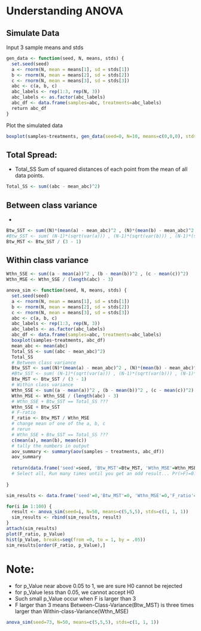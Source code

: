 # Understanding ANOVA

## Simulate Data
Input 3 sample means and stds

```R
gen_data <- function(seed, N, means, stds) {
  set.seed(seed)
  a <- rnorm(N, mean = means[1], sd = stds[1])
  b <- rnorm(N, mean = means[2], sd = stds[2])
  c <- rnorm(N, mean = means[3], sd = stds[3])
  abc <- c(a, b, c)
  abc_labels <- rep(1:3, rep(N, 3))
  abc_labels <- as.factor(abc_labels)
  abc_df <- data.frame(samples=abc, treatments=abc_labels)
  return abc_df
}
```
Plot the simulated data
```R
boxplot(samples~treatments, gen_data(seed=0, N=10, means=c(0,0,0), stds=c(1,1,1)))
```
## Total Spread: 
- Total_SS Sum of squared distances of each point from the mean of all data points.
```R
Total_SS <- sum((abc - mean_abc)^2)
```  
## Between class variance
- 
```R
Btw_SST <- sum((N)*(mean(a) - mean_abc)^2 , (N)*(mean(b) - mean_abc)^2 , (N)*(mean(c) - mean_abc)^2)
#Btw_SST <- sum( (N-1)*(sqrt(var(a))) , (N-1)*(sqrt(var(b))) , (N-1)*(sqrt(var(c))))
Btw_MST <- Btw_SST / (3 - 1)
```
## Within class variance
```R
Wthn_SSE <- sum((a - mean(a))^2 , (b - mean(b))^2 , (c - mean(c))^2)
Wthn_MSE <- Wthn_SSE / (length(abc) - 3)
```

```R
anova_sim <- function(seed, N, means, stds) {
  set.seed(seed)
  a <- rnorm(N, mean = means[1], sd = stds[1])
  b <- rnorm(N, mean = means[2], sd = stds[2])
  c <- rnorm(N, mean = means[3], sd = stds[3])
  abc <- c(a, b, c)
  abc_labels <- rep(1:3, rep(N, 3))
  abc_labels <- as.factor(abc_labels)
  abc_df <- data.frame(samples=abc, treatments=abc_labels)
  boxplot(samples~treatments, abc_df)
  mean_abc <- mean(abc)
  Total_SS <- sum((abc - mean_abc)^2)
  Total_SS
  # Between class variance
  Btw_SST <- sum((N)*(mean(a) - mean_abc)^2 , (N)*(mean(b) - mean_abc)^2 , (N)*(mean(c) - mean_abc)^2)
  #Btw_SST <- sum( (N-1)*(sqrt(var(a))) , (N-1)*(sqrt(var(b))) , (N-1)*(sqrt(var(c))))
  Btw_MST <- Btw_SST / (3 - 1)
  # Within class variance
  Wthn_SSE <- sum((a - mean(a))^2 , (b - mean(b))^2 , (c - mean(c))^2)
  Wthn_MSE <- Wthn_SSE / (length(abc) - 3)
  # Wthn_SSE + Btw_SST == Total_SS ???
  Wthn_SSE + Btw_SST
  # F-ratio
  F_ratio <- Btw_MST / Wthn_MSE
  # change mean of one of the a, b, c
  # rerun
  # Wthn_SSE + Btw_SST == Total_SS ???
  c(mean(a), mean(b), mean(c))
  # tally the numbers in output
  aov_summary <- summary(aov(samples ~ treatments, abc_df))
  aov_summary
  
  return(data.frame('seed'=seed, 'Btw_MST'=Btw_MST, 'Wthn_MSE'=Wthn_MSE,'F_ratio'=F_ratio, 'p_Value'=df(F_ratio, df1=3-1, df2=(length(abc) - 3)) ))
  # Select all, Run many times until you get an odd result... Pr(>F)=0.01~.. dare to explain?
  
}
```

```R
sim_results <- data.frame('seed'=0,'Btw_MST'=0, 'Wthn_MSE'=0,'F_ratio'=0, 'p_Value'=0)
```

```R
for(i in 1:100) {
  result <- anova_sim(seed=i, N=50, means=c(5,5,5), stds=c(1, 1, 1))
  sim_results <- rbind(sim_results, result)
}
attach(sim_results)
plot(F_ratio, p_Value)
hist(p_Value, breaks=seq(from =0, to = 1, by = .05))
sim_results[order(F_ratio, p_Value),]
```
# Note:
- for p_Value near above 0.05 to 1, we are sure H0 cannot be rejected
- for p_Value less than 0.05, we cannot accept H0
- Such small p_Value occur when F is larger than 3
- F larger than 3 means Between-Class-Variance(Btw_MST) is three times larger than Within-class-Variance(Wthn_MSE)
```R
anova_sim(seed=73, N=50, means=c(5,5,5), stds=c(1, 1, 1))
```
